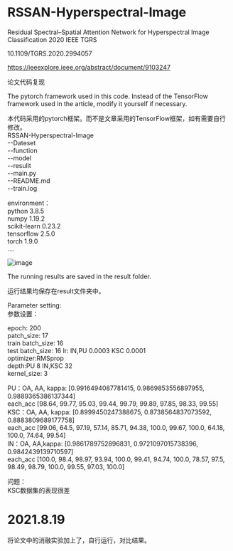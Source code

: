 # RSSAN-Hyperspectral-Image
Residual Spectral–Spatial Attention Network for Hyperspectral Image Classification 2020 IEEE TGRS  

10.1109/TGRS.2020.2994057  

https://ieeexplore.ieee.org/abstract/document/9103247  

论文代码复现  

The pytorch framework used in this code. Instead of the TensorFlow framework used in the article, modify it yourself if necessary.  

本代码采用的pytorch框架。而不是文章采用的TensorFlow框架，如有需要自行修改。  
RSSAN-Hyperspectral-Image  
  --Dateset  
  --function  
  --model  
  --resulit  
  --main.py  
  --README.md  
  --train.log  

environment：  
  python 3.8.5  
  numpy 1.19.2  
  scikit-learn 0.23.2  
  tensorflow 2.5.0  
  torch 1.9.0  
  ....  
  
![image](https://user-images.githubusercontent.com/41353851/127426989-d1af6823-02f4-4425-85a4-67c0ae5abcf1.png)

The running results are saved in the result folder.  

运行结果均保存在result文件夹中。  


Parameter setting:  
参数设置：  

  epoch: 200  
  patch_size: 17  
  train batch_size: 16  
  test batch_size: 16 
  lr: IN,PU 0.0003 KSC 0.0001  
  optimizer:RMSprop  
  depth:PU 8 IN,KSC 32  
  kernel_size: 3  
  
  PU：OA, AA, kappa: [0.9916494087781415, 0.9869853556897955, 0.9889365386137344]  
       each_acc [98.64, 99.77, 95.03, 99.44, 99.79, 99.89, 97.85, 98.33, 99.55]
  KSC：OA, AA, kappa: [0.8999450247388675, 0.8738564837073592, 0.8883809689177758]  
       each_acc [99.06, 64.5, 97.19, 57.14, 85.71, 94.38, 100.0, 99.67, 100.0, 64.18, 100.0, 74.64, 99.54]  
  IN：OA, AA,kappa: [0.9861789752896831, 0.9721097015738396, 0.9842439139710597]  
       each_acc [100.0, 98.4, 98.97, 93.94, 100.0, 99.41, 94.74, 100.0, 78.57, 97.5, 98.49, 98.79, 100.0, 99.55, 97.03, 100.0]  
       
 问题：  
  KSC数据集的表现很差  
  
  
  # 2021.8.19  
  将论文中的消融实验加上了，自行运行，对比结果。  
